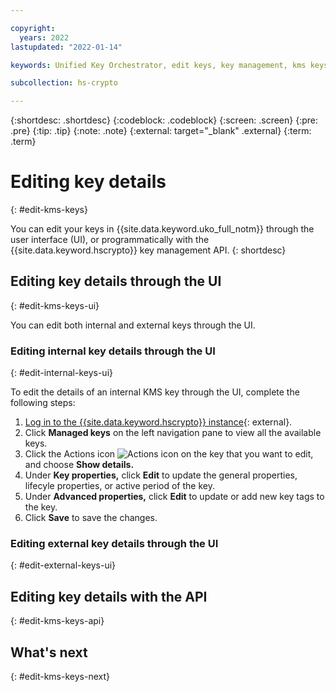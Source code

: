 ```yaml
---

copyright:
  years: 2022
lastupdated: "2022-01-14"

keywords: Unified Key Orchestrator, edit keys, key management, kms keys

subcollection: hs-crypto

---
```


{:shortdesc: .shortdesc}
{:codeblock: .codeblock}
{:screen: .screen}
{:pre: .pre}
{:tip: .tip}
{:note: .note}
{:external: target="_blank" .external}
{:term: .term}


# Editing key details
{: #edit-kms-keys}

You can edit your keys in {{site.data.keyword.uko_full_notm}} through the user interface (UI), or programmatically with the {{site.data.keyword.hscrypto}} key management API.
{: shortdesc}


## Editing key details through the UI
{: #edit-kms-keys-ui}

You can edit both internal and external keys through the UI.

### Editing internal key details through the UI
{: #edit-internal-keys-ui}

To edit the details of an internal KMS key through the UI, complete the following steps:

1. [Log in to the {{site.data.keyword.hscrypto}} instance](https://cloud.ibm.com/login){: external}.
2. Click **Managed keys** on the left navigation pane to view all the available keys.
3. Click the Actions icon ![Actions icon](../icons/action-menu-icon.svg "Actions") on the key that you want to edit, and choose **Show details.**
4. Under **Key properties,** click **Edit** to update the general properties, lifecyle properties, or active period of the key.
5. Under **Advanced properties,** click **Edit** to update or add new key tags to the key.
6. Click **Save** to save the changes.



### Editing external key details through the UI
{: #edit-external-keys-ui}




## Editing key details with the API
{: #edit-kms-keys-api}


## What's next
{: #edit-kms-keys-next}


  


